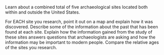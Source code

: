 Learn about a combined total of five archaeological sites located both within and outside the United States.

For EACH site you research, point it out on a map and explain how it was discovered. Describe some of the information about the past that has been found at each site. Explain how the information gained from the study of these sites answers questions that archaeologists are asking and how the information may be important to modern people. Compare the relative ages of the sites you research.
